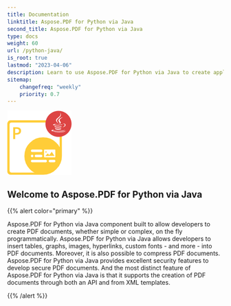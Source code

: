 ```yaml
---
title: Documentation
linktitle: Aspose.PDF for Python via Java
second_title: Aspose.PDF for Python via Java
type: docs
weight: 60
url: /python-java/
is_root: true
lastmod: "2023-04-06"
description: Learn to use Aspose.PDF for Python via Java to create applications for PDF documents processing on any platform using Python and Java. Browse tutorials, sample code, and more.
sitemap:
    changefreq: "weekly"
    priority: 0.7
---
```

![Aspose.PDF for Python via Java logo image](aspose_pdf-for-python-java.png)

## Welcome to Aspose.PDF for Python via Java

{{% alert color="primary" %}}

Aspose.PDF for Python via Java component built to allow developers to create PDF documents, whether simple or complex, on the fly programmatically. Aspose.PDF for Python via Java allows developers to insert tables, graphs, images, hyperlinks, custom fonts - and more - into PDF documents. Moreover, it is also possible to compress PDF documents. Aspose.PDF for Python via Java provides excellent security features to develop secure PDF documents. And the most distinct feature of Aspose.PDF for Python via Java is that it supports the creation of PDF documents through both an API and from XML templates.

{{% /alert %}}
